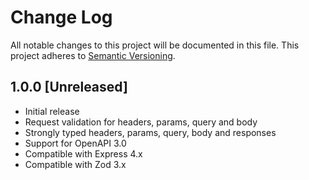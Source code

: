 # Change Log

All notable changes to this project will be documented in this file. This project adheres to [Semantic Versioning](http://semver.org/).

## 1.0.0 [Unreleased]

- Initial release
- Request validation for headers, params, query and body
- Strongly typed headers, params, query, body and responses
- Support for OpenAPI 3.0
- Compatible with Express 4.x
- Compatible with Zod 3.x
